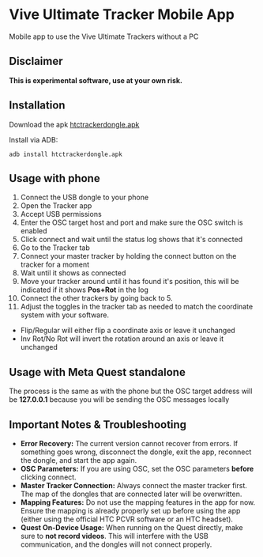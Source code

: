 # Vive Ultimate Tracker Mobile App

Mobile app to use the Vive Ultimate Trackers without a PC

## Disclaimer

**This is experimental software, use at your own risk.**

## Installation

Download the apk [htctrackerdongle.apk](https://github.com/mgschwan/ViveUltimateTrackerMobile/releases/download/alpha/htctrackerdongle.apk)

Install via ADB:
```
adb install htctrackerdongle.apk
```

## Usage with phone

1. Connect the USB dongle to your phone
2. Open the Tracker app
3. Accept USB permissions
4. Enter the OSC target host and port and make sure the OSC switch is enabled
5. Click connect and wait until the status log shows that it's connected
6. Go to the Tracker tab
7. Connect your master tracker by holding the connect button on the tracker for a moment
8. Wait until it shows as connected
9. Move your tracker around until it has found it's position, this will be indicated if it shows **Pos+Rot** in the log
10. Connect the other trackers by going back to 5.
11. Adjust the toggles in the tracker tab as needed to match the coordinate system with your software.
  * Flip/Regular will either flip a coordinate axis or leave it unchanged
  * Inv Rot/No Rot will invert the rotation around an axis or leave it unchanged

## Usage with Meta Quest standalone

The process is the same as with the phone but the OSC target address will be **127.0.0.1** because you will be sending the OSC messages locally 

## Important Notes & Troubleshooting

*   **Error Recovery:** The current version cannot recover from errors. If something goes wrong, disconnect the dongle, exit the app, reconnect the dongle, and start the app again.
*   **OSC Parameters:** If you are using OSC, set the OSC parameters **before** clicking connect.
*   **Master Tracker Connection:** Always connect the master tracker first. The map of the dongles that are connected later will be overwritten.
*   **Mapping Features:** Do not use the mapping features in the app for now. Ensure the mapping is already properly set up before using the app (either using the official HTC PCVR software or an HTC headset).
*   **Quest On-Device Usage:** When running on the Quest directly, make sure to **not record videos**. This will interfere with the USB communication, and the dongles will not connect properly.
